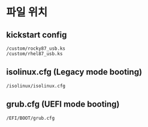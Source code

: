 # 파일 위치
## kickstart config
```
/custom/rocky87_usb.ks
/custom/rhel87_usb.ks
```

## isolinux.cfg (Legacy mode booting)
```
/isolinux/isolinux.cfg
```

## grub.cfg (UEFI mode booting)
```
/EFI/BOOT/grub.cfg
```
